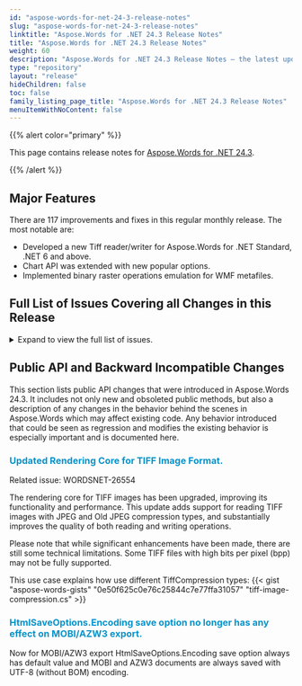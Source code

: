 ```yaml
---
id: "aspose-words-for-net-24-3-release-notes"
slug: "aspose-words-for-net-24-3-release-notes"
linktitle: "Aspose.Words for .NET 24.3 Release Notes"
title: "Aspose.Words for .NET 24.3 Release Notes"
weight: 60
description: "Aspose.Words for .NET 24.3 Release Notes – the latest updates and fixes."
type: "repository"
layout: "release"
hideChildren: false
toc: false
family_listing_page_title: "Aspose.Words for .NET 24.3 Release Notes"
menuItemWithNoContent: false
---
```


{{% alert color="primary" %}}

This page contains release notes for [Aspose.Words for .NET 24.3](https://www.nuget.org/packages/Aspose.Words/24.3.0).

{{% /alert %}}

## Major Features

There are 117 improvements and fixes in this regular monthly release. The most notable are:

- Developed a new Tiff reader/writer for Aspose.Words for .NET Standard, .NET 6 and above.
- Chart API was extended with new popular options.
- Implemented binary raster operations emulation for WMF metafiles.

## Full List of Issues Covering all Changes in this Release

<details>
<summary>Expand to view the full list of issues.</summary>

|Key|Summary|Category|
| :- | :- | :- |
|WORDSNET-23404|Read and write table row widthAfter and widthBefore specified in percent units|New Feature
|WORDSNET-10633|Add support for the "vert" OpenType feature|New Feature
|WORDSNET-26554|Implement new Tiff reader/writer for .NetStandard/net6 based on BitMiracle.LibTiff.NET|New Feature
|WORDSNET-15898|Add feature to show/hide DataTable of chart|New Feature
|WORDSNET-25803|Add an ability to specify font of axis labels|New Feature
|WORDSNET-15891|Add feature to change the font size of Axis|New Feature
|WORDSNET-14235|Add feature to get/set the font of chart's elements|New Feature
|WORDSNET-15333|Support to modify font in existing chart|New Feature
|WORDSNET-23462|Use Word 2013 rules for hyphenation between pages and columns|New Feature
|WORDSNET-16583|cellspacing of a HTML table is not preserved in PDF|Enhencement
|WORDSNET-24901|Write Aspose.Words' version to AZW3 metadata when SaveOptions.ExportGeneratorName is enabled|Enhencement
|WORDSNET-10800|Incorrect NUMPAGES value in footer of document|Enhencement
|WORDSNET-22812|UpdateTableLayout breaks the table layout|Enhencement
|WORDSNET-14440|Table/Cell's width is changed after conversion from RTF to DOCX|Bug
|WORDSNET-15625|Width of table is increased in output PDF|Bug
|WORDSNET-10672|DOCX to PDF conversion issue with table's columns|Bug
|WORDSNET-10799|Incorrect page numbers in TOC field|Bug
|WORDSNET-11338|Table's layout is corrupted after conversion from DOC to PDF|Bug
|WORDSNET-12382|Shape position is changed after re-saving DOCX|Bug
|WORDSNET-22138|PDF output cuts off table / moves table too far off to the right|Bug
|WORDSNET-23655|Part of footer content is lost after rendering document|Bug
|WORDSNET-17037|DOCX to PDF - invalid table afer updateTableLayout()|Bug
|WORDSNET-26586|epub changes structure after load/save operations|Bug
|WORDSNET-26632|"INS sync failed" error when compare two documents|Bug
|WORDSNET-26529|Document.Compare throws System.InvalidOperationException|Bug
|WORDSNET-26610|System.InvalidOperationException exception without a message is thrown when saving a document to a stream|Bug
|WORDSNET-26542|Missed style element inside the head section with ToString|Bug
|WORDSNET-26378|InvalidCastException is thrown upon comparing document|Bug
|WORDSNET-26604|Incorrect formatting in footnotes after Merger|Bug
|WORDSNET-26603|Incorrect formatting for Heading style in Merger|Bug
|WORDSNET-26629|Font CourierNew is substituted with Times New Roman instead of Courier New|Bug
|WORDSNET-26599|Incorrect processing of Pattern color upon import PDF|Bug
|WORDSNET-26441|Application hangs upon updating fields|Bug
|WORDSNET-26437|Aspose.Words hangs upon updating fields|Bug
|WORDSNET-23670|Table column width is changed after open/save document|Bug
|WORDSNET-19759|Table formatting disturbed during appending documents|Bug
|WORDSNET-12590|Table's cells width are changed after re-saving DOCX|Bug
|WORDSNET-21613|Table contents are pushed toward right side of page after re-saving DOC|Bug
|WORDSNET-19902|Word Table formatting is changing while using Document.unprotect()|Bug
|WORDSNET-26544|Shadow is applied to text upon rendering|Bug
|WORDSNET-25722|Page size and orientation is changed after inserting HTML|Bug
|WORDSNET-26486|Linked SVG image in AZW3 document isn't displayed by calibre|Bug
|WORDSNET-26450|OLE object does not work after saving document as RTF second time|Bug
|WORDSNET-5289|Tables in RTF expand after rendering|Bug
|WORDSNET-6057|Width of merged table cell is calculated incorrectly|Bug
|WORDSNET-26171|Resetting italic does not work for runs inside office math|Bug
|WORDSNET-26536|Metered tests fail with 'There is no subscription' error|Bug
|WORDSNET-24165|AZW3 documents generated with non-default HtmlSaveOptions.Encoding cannot be opened|Bug
|WORDSNET-26617|The height of the bracket element, if last element inside is a bracket element|Bug
|WORDSNET-26531|Begining offset for wrapping formula if wrapIndent is zero|Bug
|WORDSNET-26609|Page numbers in TOC are incorrect after updating fields (Chinese)|Bug
|WORDSNET-26591|Incorrect offsets before and after script element due the neighbor element|Bug
|WORDSNET-26456|IndexOutOfRangeException is thrown upon saving document to TIFF|Bug
|WORDSNET-26512|TIFF image is inserted incorrectly in .NET Standard|Bug
|WORDSNET-26451|Paragraph in the table has heading style after importing MD|Bug
|WORDSNET-26509|Document.Compare throws System.InvalidOperationException: NC sync failed|Bug
|WORDSNET-26540|Field methods refactoring|Bug
|WORDSNET-26220|"Error! Not a valid bookmark self-reference." is shown after updating fields in the doucment|Bug
|WORDSNET-26420|Shapes are lost on document merging|Bug
|WORDSNET-26585|Dummy row is added after tbody in HTML|Bug
|WORDSNET-26413|Check whether Aspose.Words is vulnerable to CVE-2023-36884|Bug
|WORDSNET-26566|Empty page is added at the beginning of the document after comparing|Bug
|WORDSNET-26588|Content is missed after converting PDF to DOCX|Bug
|WORDSNET-26543|Shape is misplaced after rendering|Bug
|WORDSNET-26457|Odd shading appears in the rendered output|Bug
|WORDSNET-26402|StructuredDocumentTagRangeStart.GetChildNodes does not work as expected|Bug
|WORDSNET-25944|Incorrect table column widths on docx to pdf conversion|Bug
|WORDSNET-26000|Font size of the paragraph is changed after cloning an importing into another document|Bug
|WORDSNET-17728|Cover image is incorretly imported when converting from MOBI to DOCX|Bug
|WORDSNET-25580|DOCX to PDF: Numbering of list paragraphs incorrect|Bug
|WORDSNET-13784|Hebrew RTL text is getting reversed during Docx to Pdf conversion|Bug
|WORDSNET-26470|Underline is rendered with gap between list label and value|Bug
|WORDSNET-26568|IndexOutOfRangeException while building document layout|Bug
|WORDSNET-26526|IndexOutOfRangeException is thrown upon rendering document|Bug
|WORDSNET-26551|Part of content is moved to next page.|Bug
|WORDSNET-24849|Combination of non-breaking spaces and spaces is wrapped incorrectly in table cell|Bug
|WORDSNET-26229|Unrecognized character is shown at the end of the rich text SDT after exporting to PDF|Bug
|WORDSNET-26352|NullReferenceException is thrown upon rendering document|Bug
|WORDSNET-26309|Incorrect output DOCX document in .NET Standard|Bug
|WORDSNET-25607|Part of content is moved to previous page|Bug
|WORDSNET-25538|MHT to DOCX: Incorrect table alignment|Bug
|WORDSNET-26576|AiueoHalfWidth numbers replaced with english numbers in PDF|Bug
|WORDSNET-26347|NullReferenceException is thrown upon executing mail merge|Bug
|WORDSNET-26492|InvalidOperationException is thrown upon updating fields|Bug
|WORDSNET-26565|Incorrect line wrapping|Bug
|WORDSNET-26381|Inserting text to cell in XML-mapped cell-level structured document tag makes document corrupted|Bug
|WORDSNET-26485|Adding query string to image URL changes visual image size in output HTML|Bug
|WORDSNET-26484|Adding query string to image URL prevents WMF image from saving as SVG|Bug
|WORDSNET-26504|InvalidOperationException is thrown upon comparing document|Bug
|WORDSNET-26367|NullReferenceException is thrown upon inserting SVG|Bug
|WORDSNET-26539|Part of content is moved to next page|Bug
|WORDSNET-26479|The brackets in math formulas are wrapped incorrectly|Bug
|WORDSNET-26547|Metafile is rendered improperly in .NET Standard and Java|Bug
|WORDSNET-26614|NullReferenceException is thrown upon comparing documents|Bug
|WORDSNET-26439|Aspose.Words hangs upon updating fields|Bug
|WORDSNET-26455|Adobe Acrobat Reader and WPS office hang while printing PDF file produced by Aspose.Words|Bug
|WORDSNET-26608|Chinese text is wrapped improperly|Bug
|WORDSNET-21010|Merging sections appends suffix to paragraph anchor names when a doc is saved as HTML|Bug
|WORDSNET-26158|Image is rotated after conversion from MHTML|Bug
|WORDSNET-25987|Table goes outside page boundaries after inserting HTML.|Bug
|WORDSNET-12938|Combining tables corrupt table's layout|Bug
|WORDSNET-25671|Convert multipage Word document to Excel document with multiple sheets|Bug
|WORDSNET-26481|OutOfMemory Exception upon saving a Document parallel in PDF|Bug
|WORDSNET-26506|Shape position is incorrect after rendering|Bug
|WORDSNET-26584|SKIPIF field does not work with de-AT (German (Austria)) culture|Bug
|WORDSNET-26471|FailedJobRegistry when ShapeRenderer is used in Redis Queue |Bug
|WORDSNET-26640|InvalidOperationException is thrown upon comparing document|Bug
|WORDSNET-10857|Horizontal position of floater table is wrong|Bug
|WORDSNET-11545|Incorrect vertical position of shapes with effects|Bug
|WORDSNET-18398|Bad Calibri font DOCX to PDF rendering for Arabic|Bug
|WORDSNET-15767|Hebrew text becomes reverse after conversion from DOCX to PDF|Bug
|WORDSNET-16787|DOC to PDF conversion issue with Hebrew text direction right to left|Bug
|WORDSNET-19488|Table Indention wrong when table with cellpadding inserted from HTML|Bug
|WORDSNET-17653|DOCX to PDF conversion issue with Thai text rendering|Bug
|WORDSNET-5308|Part of content is moved to the previous page during rendering|Bug
|WORDSNET-5486|Position of Foot note is incorrect during rendering|Bug
|WORDSNET-19872|Content right aligned, truncated and lost in PDF|
</details>

## Public API and Backward Incompatible Changes

This section lists public API changes that were introduced in Aspose.Words 24.3. It includes not only new and obsoleted public methods, but also a description of any changes in the behavior behind the scenes in Aspose.Words which may affect existing code. Any behavior introduced that could be seen as regression and modifies the existing behavior is especially important and is documented here.

### <span style="color: #0593cb;">Updated Rendering Core for TIFF Image Format.</span>

Related issue: WORDSNET-26554

The rendering core for TIFF images has been upgraded, improving its functionality and performance. This update adds support for reading TIFF images with JPEG and Old JPEG compression types, and substantially improves the quality of both reading and writing operations.

Please note that while significant enhancements have been made, there are still some technical limitations. Some TIFF files with high bits per pixel (bpp) may not be fully supported.

This use case explains how use different TiffCompression types:
{{< gist "aspose-words-gists" "0e50f625c0e76c25844c7e77ffa31057" "tiff-image-compression.cs" >}}

### <span style="color: #0593cb;">HtmlSaveOptions.Encoding save option no longer has any effect on MOBI/AZW3 export.</span>

Now for MOBI/AZW3 export HtmlSaveOptions.Encoding save option always has default value and MOBI and AZW3 documents are always saved with UTF-8 (without BOM) encoding.